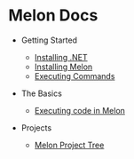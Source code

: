 # Melon Docs

- Getting Started
  - [Installing .NET](https://github.com/MelonRuntime/Melon/blob/feat/docs/projects/melon-docs/getting-started/InstallingDotnetRuntime.md)
  - [Installing Melon](https://github.com/MelonRuntime/Melon/blob/feat/docs/projects/melon-docs/getting-started/InstallingMelonViaNpm.md)
  - [Executing Commands](https://github.com/MelonRuntime/Melon/blob/feat/docs/projects/melon-docs/getting-started/ExecutingCommands.md)

- The Basics
  - [Executing code in Melon](https://github.com/MelonRuntime/Melon/blob/feat/docs/projects/melon-docs/the-basics/ExecutingCode.md)

- Projects
  - [Melon Project Tree](https://github.com/MelonRuntime/Melon/blob/feat/docs/projects/melon-docs/projects/MelonProjectTree.md)
